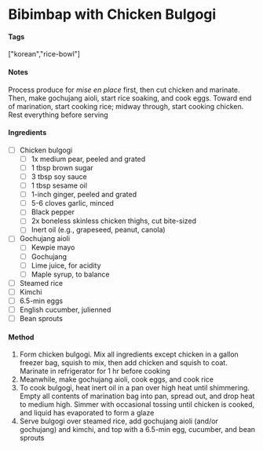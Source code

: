 # Bibimbap with Chicken Bulgogi
#### Tags
["korean","rice-bowl"]

#### Notes
Process produce for *mise en place* first, then cut chicken and marinate. Then, make gochujang aioli, start rice soaking, and cook eggs. Toward end of marination, start cooking rice; midway through, start cooking chicken. Rest everything before serving

#### Ingredients
 - [ ] Chicken bulgogi
   - [ ] 1x medium pear, peeled and grated
   - [ ] 1 tbsp brown sugar
   - [ ] 3 tbsp soy sauce
   - [ ] 1 tbsp sesame oil
   - [ ] 1-inch ginger, peeled and grated
   - [ ] 5-6 cloves garlic, minced
   - [ ] Black pepper
   - [ ] 2x boneless skinless chicken thighs, cut bite-sized
   - [ ] Inert oil (e.g., grapeseed, peanut, canola)
 - [ ] Gochujang aioli
   - [ ] Kewpie mayo
   - [ ] Gochujang
   - [ ] Lime juice, for acidity
   - [ ] Maple syrup, to balance
 - [ ] Steamed rice
 - [ ] Kimchi
 - [ ] 6.5-min eggs
 - [ ] English cucumber, julienned
 - [ ] Bean sprouts

#### Method
1. Form chicken bulgogi. Mix all ingredients except chicken in a gallon freezer bag, squish to mix, then add chicken and squish to coat. Marinate in refrigerator for 1 hr before cooking
2. Meanwhile, make gochujang aioli, cook eggs, and cook rice
3. To cook bulgogi, heat inert oil in a pan over high heat until shimmering. Empty all contents of marination bag into pan, spread out, and drop heat to medium high. Simmer with occasional tossing until chicken is cooked, and liquid has evaporated to form a glaze
4. Serve bulgogi over steamed rice, add gochujang aioli (and/or gochujang) and kimchi, and top with a 6.5-min egg, cucumber, and bean sprouts
